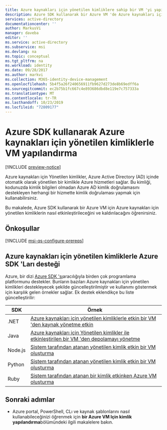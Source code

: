 ```yaml
---
title: Azure kaynakları için yönetilen kimliklere sahip bir VM 'yi yapılandırmak için bir Azure SDK kullanma
description: Azure SDK kullanarak bir Azure VM 'de Azure kaynakları için yönetilen kimlikleri yapılandırmak ve kullanmak için adım adım yönergeler.
services: active-directory
documentationcenter: ''
author: MarkusVi
manager: daveba
editor: ''
ms.service: active-directory
ms.subservice: msi
ms.devlang: na
ms.topic: conceptual
ms.tgt_pltfrm: na
ms.workload: identity
ms.date: 09/28/2017
ms.author: markvi
ms.collection: M365-identity-device-management
ms.openlocfilehash: 5b4f5a26f240656911fb9627d273de8b69edff6a
ms.sourcegitcommit: ec2b75b1fc667c4e893686dbd8e119e7c757333a
ms.translationtype: MT
ms.contentlocale: tr-TR
ms.lasthandoff: 10/23/2019
ms.locfileid: "72809177"
---
```

# <a name="configure-a-vm-with-managed-identities-for-azure-resources-using-an-azure-sdk"></a>Azure SDK kullanarak Azure kaynakları için yönetilen kimliklerle VM yapılandırma

[!INCLUDE [preview-notice](../../../includes/active-directory-msi-preview-notice.md)]

Azure kaynakları için Yönetilen kimlikler, Azure Active Directory (AD) içinde otomatik olarak yönetilen bir kimlikle Azure hizmetleri sağlar. Bu kimliği, kodunuzda kimlik bilgileri olmadan Azure AD kimlik doğrulamasını destekleyen herhangi bir hizmette kimlik doğrulaması yapmak için kullanabilirsiniz. 

Bu makalede, Azure SDK kullanarak bir Azure VM için Azure kaynakları için yönetilen kimliklerin nasıl etkinleştirileceğini ve kaldırılacağını öğrenirsiniz.

## <a name="prerequisites"></a>Önkoşullar

[!INCLUDE [msi-qs-configure-prereqs](../../../includes/active-directory-msi-qs-configure-prereqs.md)]

## <a name="azure-sdks-with-managed-identities-for-azure-resources-support"></a>Azure kaynakları için yönetilen kimliklerle Azure SDK 'Ları desteği 

Azure, bir dizi [Azure SDK 'sı](https://azure.microsoft.com/downloads)aracılığıyla birden çok programlama platformunu destekler. Bunların bazıları Azure kaynakları için yönetilen kimlikleri destekleyecek şekilde güncelleştirilmiştir ve kullanımı göstermek için karşılık gelen örnekler sağlar. Ek destek eklendikçe bu liste güncelleştirilir:

| SDK | Örnek |
| --- | ------ | 
| .NET   | [Azure kaynakları için yönetilen kimliklerle etkin bir VM 'den kaynak yönetme etkin](https://azure.microsoft.com/resources/samples/aad-dotnet-manage-resources-from-vm-with-msi/) |
| Java   | [Azure kaynakları için Yönetilen kimlikler ile etkinleştirilen bir VM 'den depolamayı yönetme](https://azure.microsoft.com/resources/samples/compute-java-manage-resources-from-vm-with-msi-in-aad-group/)|
| Node.js| [Sistem tarafından atanan yönetilen kimlik etkin bir VM oluşturma](https://azure.microsoft.com/resources/samples/compute-node-msi-vm/) |
| Python | [Sistem tarafından atanan yönetilen kimlik etkin bir VM oluşturma](https://azure.microsoft.com/resources/samples/compute-python-msi-vm/) |
| Ruby   | [Sistem tarafından atanan bir kimlik etkinken Azure VM oluşturma](https://github.com/Azure-Samples/compute-ruby-msi-vm/) |

## <a name="next-steps"></a>Sonraki adımlar

- Azure portal, PowerShell, CLı ve kaynak şablonlarını nasıl kullanabileceğinizi öğrenmek için **bir Azure VM Için kimlik yapılandırma**bölümündeki ilgili makalelere bakın.
